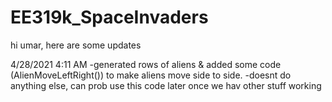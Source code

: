 # EE319k_SpaceInvaders

hi umar, here are some updates

4/28/2021 4:11 AM
-generated rows of aliens & added some code (AlienMoveLeftRight()) to make aliens move side to side.
-doesnt do anything else, can prob use this code later once we hav other stuff working
